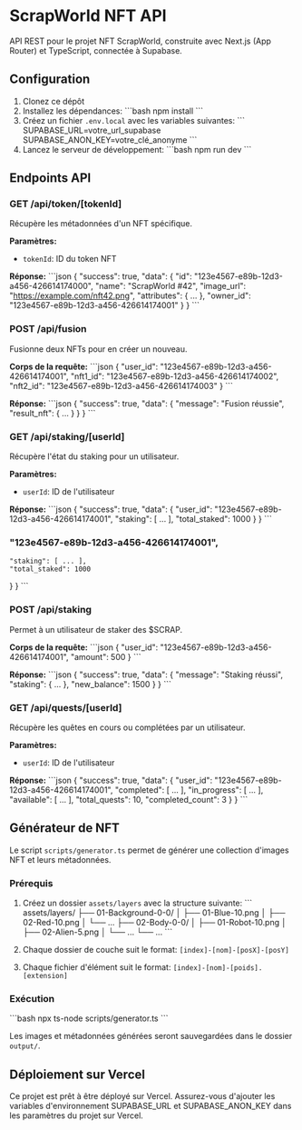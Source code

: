 # ScrapWorld NFT API

API REST pour le projet NFT ScrapWorld, construite avec Next.js (App Router) et TypeScript, connectée à Supabase.

## Configuration

1. Clonez ce dépôt
2. Installez les dépendances:
   \`\`\`bash
   npm install
   \`\`\`
3. Créez un fichier `.env.local` avec les variables suivantes:
   \`\`\`
   SUPABASE_URL=votre_url_supabase
   SUPABASE_ANON_KEY=votre_clé_anonyme
   \`\`\`
4. Lancez le serveur de développement:
   \`\`\`bash
   npm run dev
   \`\`\`

## Endpoints API

### GET /api/token/[tokenId]
Récupère les métadonnées d'un NFT spécifique.

**Paramètres:**
- `tokenId`: ID du token NFT

**Réponse:**
\`\`\`json
{
  "success": true,
  "data": {
    "id": "123e4567-e89b-12d3-a456-426614174000",
    "name": "ScrapWorld #42",
    "image_url": "https://example.com/nft42.png",
    "attributes": { ... },
    "owner_id": "123e4567-e89b-12d3-a456-426614174001"
  }
}
\`\`\`

### POST /api/fusion
Fusionne deux NFTs pour en créer un nouveau.

**Corps de la requête:**
\`\`\`json
{
  "user_id": "123e4567-e89b-12d3-a456-426614174001",
  "nft1_id": "123e4567-e89b-12d3-a456-426614174002",
  "nft2_id": "123e4567-e89b-12d3-a456-426614174003"
}
\`\`\`

**Réponse:**
\`\`\`json
{
  "success": true,
  "data": {
    "message": "Fusion réussie",
    "result_nft": { ... }
  }
}
\`\`\`

### GET /api/staking/[userId]
Récupère l'état du staking pour un utilisateur.

**Paramètres:**
- `userId`: ID de l'utilisateur

**Réponse:**
\`\`\`json
{
  "success": true,
  "data": {
    "user_id": "123e4567-e89b-12d3-a456-426614174001",
    "staking": [ ... ],
    "total_staked": 1000
  }
}
\`\`\`

###  "123e4567-e89b-12d3-a456-426614174001",
    "staking": [ ... ],
    "total_staked": 1000
  }
}
\`\`\`

### POST /api/staking
Permet à un utilisateur de staker des $SCRAP.

**Corps de la requête:**
\`\`\`json
{
  "user_id": "123e4567-e89b-12d3-a456-426614174001",
  "amount": 500
}
\`\`\`

**Réponse:**
\`\`\`json
{
  "success": true,
  "data": {
    "message": "Staking réussi",
    "staking": { ... },
    "new_balance": 1500
  }
}
\`\`\`

### GET /api/quests/[userId]
Récupère les quêtes en cours ou complétées par un utilisateur.

**Paramètres:**
- `userId`: ID de l'utilisateur

**Réponse:**
\`\`\`json
{
  "success": true,
  "data": {
    "user_id": "123e4567-e89b-12d3-a456-426614174001",
    "completed": [ ... ],
    "in_progress": [ ... ],
    "available": [ ... ],
    "total_quests": 10,
    "completed_count": 3
  }
}
\`\`\`

## Générateur de NFT

Le script `scripts/generator.ts` permet de générer une collection d'images NFT et leurs métadonnées.

### Prérequis

1. Créez un dossier `assets/layers` avec la structure suivante:
   \`\`\`
   assets/layers/
   ├── 01-Background-0-0/
   │   ├── 01-Blue-10.png
   │   ├── 02-Red-10.png
   │   └── ...
   ├── 02-Body-0-0/
   │   ├── 01-Robot-10.png
   │   ├── 02-Alien-5.png
   │   └── ...
   └── ...
   \`\`\`

2. Chaque dossier de couche suit le format: `[index]-[nom]-[posX]-[posY]`
3. Chaque fichier d'élément suit le format: `[index]-[nom]-[poids].[extension]`

### Exécution

\`\`\`bash
npx ts-node scripts/generator.ts
\`\`\`

Les images et métadonnées générées seront sauvegardées dans le dossier `output/`.

## Déploiement sur Vercel

Ce projet est prêt à être déployé sur Vercel. Assurez-vous d'ajouter les variables d'environnement SUPABASE_URL et SUPABASE_ANON_KEY dans les paramètres du projet sur Vercel.
